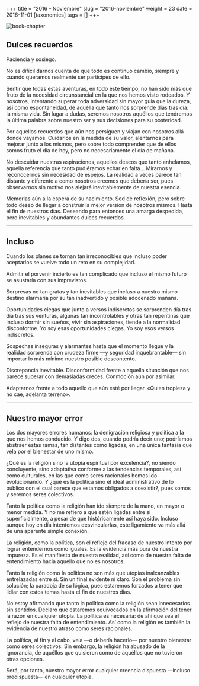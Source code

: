+++
title = "2016 - Noviembre"
slug = "2016-noviembre"
weight = 23
date = 2016-11-01
[taxonomies]
tags = []
+++

![book-chapter](/images/book/oeur/21.jpg)

## Dulces recuerdos

Paciencia y sosiego.

No es difícil darnos cuenta de que todo es continuo cambio, siempre y cuando queramos realmente ser partícipes de ello.

Sentir que todas estas aventuras, en todo este tiempo, no han sido más que fruto de la necesidad circunstancial en la que nos hemos visto rodeados. Y nosotros, intentando superar toda adversidad sin mayor guía que la dureza, así como espontaneidad, de aquélla que tanto nos sorprende días tras día: la misma vida. Sin lugar a dudas, seremos nosotros aquéllos que tendremos la última palabra sobre nuestro ser y sus decisiones para su posteridad.

Por aquellos recuerdos que aún nos persiguen y viajan con nosotros allá donde vayamos. Cuidarlos en la medida de su valor, alentarnos para mejorar junto a los mismos, pero sobre todo comprender que de ellos somos fruto el día de hoy, pero no necesariamente el día de mañana.

No descuidar nuestras aspiraciones, aquellos deseos que tanto anhelamos, aquella referencia que tanto pudiéramos echar en falta... Mirarnos y reconocernos sin necesidad de espejos. La realidad a veces parece tan distante y diferente a como nosotros creemos que debería ser, pues observarnos sin motivo nos alejará inevitablemente de nuestra esencia.

Memorias aún a la espera de su nacimiento. Sed de reflexión, pero sobre todo deseo de llegar a construir la mejor versión de nosotros mismos. Hasta el fin de nuestros días. Deseando para entonces una amarga despedida, pero inevitables y abundantes dulces recuerdos.

---

## Incluso

Cuando los planes se tornan tan irreconocibles que incluso poder aceptarlos se vuelve todo un reto en su complejidad.

Admitir el porvenir incierto es tan complicado que incluso el mismo futuro se asustaría con sus imprevistos.

Sorpresas no tan gratas y tan inevitables que incluso a nuestro mismo destino alarmaría por su tan inadvertido y posible adocenado mañana.

Oportunidades ciegas que junto a versos indiscretos se sorprenden día tras día tras sus venturas, algunas tan incontrolables y otras tan repentinas que incluso dormir sin sueños, vivir sin aspiraciones, tiende a la normalidad disconforme. Yo soy esas oportunidades ciegas. Yo soy esos versos indiscretos.

Sospechas inseguras y alarmantes hasta que el momento llegue y la realidad sorprenda con crudeza firme —y seguridad inquebrantable— sin importar lo más mínimo nuestro posible descontento.

Discrepancia inevitable. Disconformidad frente a aquella situación que nos parece superar con demasiadas creces. Conmoción aún por asimilar.

Adaptarnos frente a todo aquello que aún esté por llegar.
«Quien tropieza y no cae, adelanta terreno».

---

## Nuestro mayor error

Los dos mayores errores humanos: la denigración religiosa y política a la que nos hemos conducido. Y digo dos, cuando podría decir uno; podríamos abstraer estas ramas, tan distantes como ligadas, en una única fantasía que vela por el bienestar de uno mismo.

¿Qué es la religión sino la utopía espiritual por excelencia?, no siendo concluyente, sino adaptativa conforme a las tendencias temporales, así como culturales, en las que como seres racionales hemos ido evolucionando. Y ¿qué es la política sino el ideal administrativo de lo público con el cual parece que estamos obligados a coexistir?, pues somos y seremos seres colectivos.

Tanto la política como la religión han ido siempre de la mano, en mayor o menor medida. Y no me refiero a que estén ligadas entre sí superficialmente, a pesar de que históricamente así haya sido. Incluso aunque hoy en día intentemos desvincularlas, este ligamiento va más allá de una aparente simple conexión.

La religión, como la política, son el reflejo del fracaso de nuestro intento por lograr entendernos como iguales. Es la evidencia más pura de nuestra impureza. Es el manifiesto de nuestra realidad, así como de nuestra falta de entendimiento hacia aquello que no es nosotros.

Tanto la religión como la política no son más que utopías inalcanzables entrelazadas entre sí. Sin un final evidente ni claro. Son el problema sin solución; la paradoja de su lógica, pues estaremos forzados a tener que lidiar con estos temas hasta el fin de nuestros días.

No estoy afirmando que tanto la política como la religión sean innecesarios sin sentidos. Declaro que estaremos equivocados en la afirmación del tener la razón en cualquier utopía. La política es necesaria: de ahí que sea el reflejo de nuestra falta de entendimiento. Así como la religión es también la evidencia de nuestro atraso como seres racionales.

La política, al fin y al cabo, vela —o debería hacerlo— por nuestro bienestar como seres colectivos. Sin embargo, la religión ha abusado de la ignorancia, de aquéllos que quisieron como de aquéllos que no tuvieron otras opciones.

Será, por tanto, nuestro mayor error cualquier creencia dispuesta —incluso predispuesta— en cualquier utopía.
